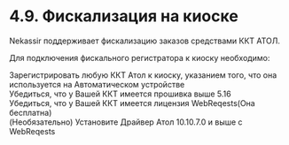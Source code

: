 # 4.9. Фискализация на киоске

Nekassir поддерживает фискализацию заказов средствами ККТ АТОЛ.

Для подключения фискального регистратора к киоску необходимо:

Зарегистрировать любую ККТ Атол к киоску, указанием того, что она используется на Автоматическом устройстве\
Убедиться, что у Вашей ККТ имеется прошивка выше 5.16\
Убедиться, что у Вашей ККТ имеется лицензия WebReqests(Она бесплатна)\
(Необязательно) Установите Драйвер Атол 10.10.7.0 и выше с WebReqests
